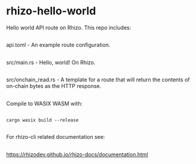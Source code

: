 # rhizo-hello-world
Hello world API route on Rhizo. This repo includes:
##
##
api.toml - An example route configuration.
##
src/main.rs - Hello, world! On Rhizo.
##
src/onchain_read.rs - A template for a route that will return the contents of on-chain bytes as the HTTP response.
##
##
##
Compile to WASIX WASM with:
##
`cargo wasix build --release`
##
##
For rhizo-cli related documentation see:
##
https://rhizodev.github.io/rhizo-docs/documentation.html
